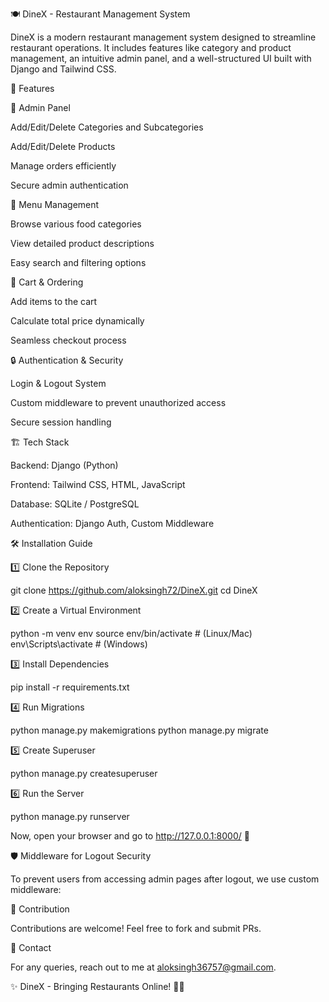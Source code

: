 🍽️ DineX - Restaurant Management System

DineX is a modern restaurant management system designed to streamline restaurant operations. It includes features like category and product management, an intuitive admin panel, and a well-structured UI built with Django and Tailwind CSS.

🚀 Features

🌟 Admin Panel

Add/Edit/Delete Categories and Subcategories

Add/Edit/Delete Products

Manage orders efficiently

Secure admin authentication

🍔 Menu Management

Browse various food categories

View detailed product descriptions

Easy search and filtering options

🛒 Cart & Ordering

Add items to the cart

Calculate total price dynamically

Seamless checkout process

🔒 Authentication & Security

Login & Logout System

Custom middleware to prevent unauthorized access

Secure session handling

🏗️ Tech Stack

Backend: Django (Python)

Frontend: Tailwind CSS, HTML, JavaScript

Database: SQLite / PostgreSQL

Authentication: Django Auth, Custom Middleware

🛠️ Installation Guide

1️⃣ Clone the Repository

   git clone https://github.com/aloksingh72/DineX.git
   cd DineX

2️⃣ Create a Virtual Environment

   python -m venv env
   source env/bin/activate  # (Linux/Mac)
   env\Scripts\activate  # (Windows)

3️⃣ Install Dependencies

   pip install -r requirements.txt

4️⃣ Run Migrations

   python manage.py makemigrations
   python manage.py migrate

5️⃣ Create Superuser

   python manage.py createsuperuser

6️⃣ Run the Server

   python manage.py runserver

Now, open your browser and go to http://127.0.0.1:8000/ 🚀

🛡️ Middleware for Logout Security

To prevent users from accessing admin pages after logout, we use custom middleware:

🤝 Contribution

Contributions are welcome! Feel free to fork and submit PRs.

📧 Contact

For any queries, reach out to me at aloksingh36757@gmail.com.

✨ DineX - Bringing Restaurants Online! 🍕🍜

